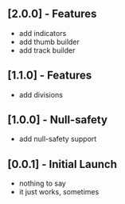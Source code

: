 ## [2.0.0] - Features
- add indicators
- add thumb builder
- add track builder

## [1.1.0] - Features
- add divisions

## [1.0.0] - Null-safety
- add null-safety support

## [0.0.1] - Initial Launch
- nothing to say
- it just works, sometimes


